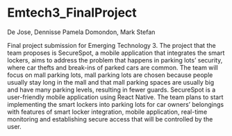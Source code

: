 # Emtech3_FinalProject

De Jose, Dennisse Pamela
Domondon, Mark Stefan

Final project submission for Emerging Technology 3. The project that the team proposes is SecureSpot, a mobile application that integrates the smart lockers, aims to address the problem that happens in parking lots’ security, where car thefts and break-ins of parked cars are common. The team will focus on mall parking lots, mall parking lots are chosen because people usually stay long in the mall and that mall parking spaces are usually big and have many parking levels, resulting in fewer guards. SecureSpot is a user-friendly mobile application using React Native. The team plans to start implementing the smart lockers into parking lots for car owners’ belongings with features of smart locker integration, mobile application, real-time monitoring and establishing secure access that will be controlled by the user. 

